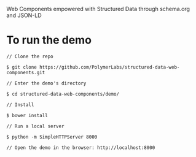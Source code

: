 Web Components empowered with Structured Data through schema.org and JSON-LD

To run the demo
===============

    // Clone the repo

    $ git clone https://github.com/PolymerLabs/structured-data-web-components.git

    // Enter the demo's directory

    $ cd structured-data-web-components/demo/

    // Install

    $ bower install

    // Run a local server

    $ python -m SimpleHTTPServer 8000

    // Open the demo in the browser: http://localhost:8000